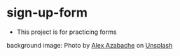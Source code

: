 # sign-up-form

- This project is for practicing forms

background image: Photo by <a href="https://unsplash.com/@alexazabache?utm_source=unsplash&utm_medium=referral&utm_content=creditCopyText">Alex Azabache</a> on <a href="https://unsplash.com/s/photos/dream?utm_source=unsplash&utm_medium=referral&utm_content=creditCopyText">Unsplash</a>
  